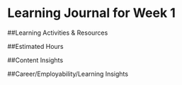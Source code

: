 # Learning Journal for Week 1

##Learning Activities & Resources

##Estimated Hours

##Content Insights

##Career/Employability/Learning Insights
